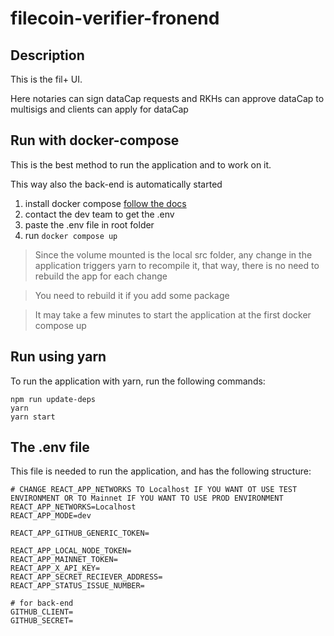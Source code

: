 # filecoin-verifier-fronend

## Description 
This is the fil+ UI. 

Here notaries can sign dataCap requests and RKHs can approve dataCap to multisigs and clients can apply for dataCap

## Run with docker-compose
This is the best method to run the application and to work on it.

This way also the back-end is automatically started

1. install docker compose [follow the docs](https://docs.docker.com/compose/install/)
2. contact the dev team to get the .env
3. paste the .env file in root folder
4. run `docker compose up`

> Since the volume mounted is the local src folder, any change in the application triggers yarn to recompile it, that way, there is no need to rebuild the app for each change

> You need to rebuild it if you add some package 

> It may take a few minutes to start the application at the first docker compose up

## Run using yarn
To run the application with yarn, run the following commands:

```
npm run update-deps
yarn
yarn start
```

## The .env file
This file is needed to run the application, and has the following structure:

```
# CHANGE REACT_APP_NETWORKS TO Localhost IF YOU WANT OT USE TEST ENVIRONMENT OR TO Mainnet IF YOU WANT TO USE PROD ENVIRONMENT
REACT_APP_NETWORKS=Localhost
REACT_APP_MODE=dev

REACT_APP_GITHUB_GENERIC_TOKEN=

REACT_APP_LOCAL_NODE_TOKEN=
REACT_APP_MAINNET_TOKEN=
REACT_APP_X_API_KEY=
REACT_APP_SECRET_RECIEVER_ADDRESS=
REACT_APP_STATUS_ISSUE_NUMBER=

# for back-end
GITHUB_CLIENT=
GITHUB_SECRET=
```


